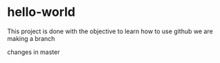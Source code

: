 # hello-world
This project is done with the objective to learn how to use github
we are making a branch

changes in master
